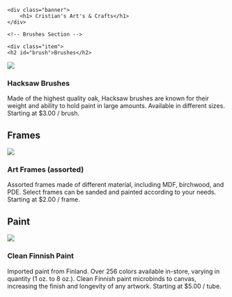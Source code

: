 <!DOCTYPE html>
<html lang="en">
<head>
    <meta charset="UTF-8">
    <meta http-equiv="X-UA-Compatible" content="IE=edge">
    <meta name="viewport" content="width=, initial-scale=1.0">
    <title>Cristian's Art's & Crafts</title>
<link rel="stylesheet" href="./resourse/css/index.css">
</head>
<body>
<!-- banner section -->

    <div class="banner">
        <h1> Cristian's Art's & Crafts</h1>
    </div>

    <!-- Brushes Section -->
    
    <div class="item">
    <h2 id="brush">Brushes</h2>
<img src="https://content.codecademy.com/courses/freelance-1/unit-2/hacksaw.jpeg?_gl=1*d6g6mk*_ga*NTY0NDM0NDI3Mi4xNjY3MjEzNjQ1*_ga_3LRZM6TM9L*MTY2ODUyMTU5My4yNS4xLjE2Njg1MjE2MTAuNDcuMC4w">
<h3>Hacksaw Brushes</h3>
<p>
    Made of the highest quality oak, Hacksaw brushes are known for their weight and ability to hold paint in large amounts. Available in different sizes.
    <span class="price">Starting at $3.00 / brush.</span>
</p>
</div>

<!-- Frames Section -->

<div class="item">
    <h2 id="frame">Frames</h2>
<img src="https://content.codecademy.com/courses/freelance-1/unit-2/frames.jpeg?_gl=1*c5lr34*_ga*NTY0NDM0NDI3Mi4xNjY3MjEzNjQ1*_ga_3LRZM6TM9L*MTY2ODUyMTU5My4yNS4xLjE2Njg1MjE2MTAuNDcuMC4w">
<h3>
    Art Frames (assorted)
</h3>
<p>
    Assorted frames made of different material, including MDF, birchwood, and PDE. Select frames can be sanded and painted according to your needs. 
    <span class="price">Starting at $2.00 / frame.</span>
</p>
</div>

<!-- Paint Section -->

<div class="item">
    <h2 id="paint">Paint</h2>
    <img src="https://content.codecademy.com/courses/freelance-1/unit-2/finnish.jpeg?_gl=1*14vyc3l*_ga*NTY0NDM0NDI3Mi4xNjY3MjEzNjQ1*_ga_3LRZM6TM9L*MTY2ODUyMTU5My4yNS4xLjE2Njg1MjE2MTAuNDcuMC4w">
<h3>
    Clean Finnish Paint
</h3>
<p>
Imported paint from Finland. Over 256 colors available in-store, varying in quantity (1 oz. to 8 oz.). Clean Finnish paint microbinds to canvas, increasing the finish and longevity of any artwork.
<span class="price">Starting at $5.00 / tube.</span>
</p>
</div>
</body>
</html>



<!-- C:\Users\Alessia\Desktop\Scoala\New folder\primul site\index.html -->
